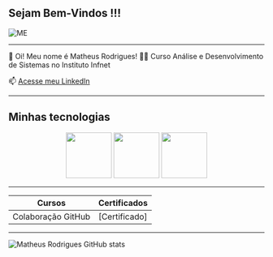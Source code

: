## Sejam Bem-Vindos !!!

![ME](https://64.media.tumblr.com/4d253ebcbac40c328a822176d5045913/tumblr_oa4d9xy53A1ro8ysbo1_500.gif)

--------------------------


:man: Oi! Meu nome é Matheus Rodrigues!
:technologist: Curso Análise e Desenvolvimento de Sistemas no Instituto Infnet

📫 [Acesse meu LinkedIn](https://www.linkedin.com/in/matheus-de-souza-rodrigues-177126329/)

--------------

## Minhas tecnologias

<p align="center">
<img src="https://cdn.jsdelivr.net/gh/devicons/devicon@latest/icons/javascript/javascript-original.svg" width="90px"> <img src="https://cdn.jsdelivr.net/gh/devicons/devicon@latest/icons/html5/html5-original-wordmark.svg" width="90px"> <img src="https://cdn.jsdelivr.net/gh/devicons/devicon@latest/icons/css3/css3-original-wordmark.svg" width="90px">
</p>

--------

| Cursos | Certificados |
|--------|--------------|
| Colaboração GitHub | [Certificado]|(https://hermes.dio.me/certificates/ATWEBMME.pdf) |

--------

![Matheus Rodrigues GitHub stats](https://github-readme-stats.vercel.app/api?username=tiTurtle&show_icons=true&theme=radical)


<!--
**tiTurtle/tiTurtle** is a ✨ _special_ ✨ repository because its `README.md` (this file) appears on your GitHub profile.

Here are some ideas to get you started:

- 🔭 I’m currently working on ...
- 🌱 I’m currently learning ...
- 👯 I’m looking to collaborate on ...
- 🤔 I’m looking for help with ...
- 💬 Ask me about ...
- 📫 How to reach me: ...
- 😄 Pronouns: ...
- ⚡ Fun fact: ...
-->
